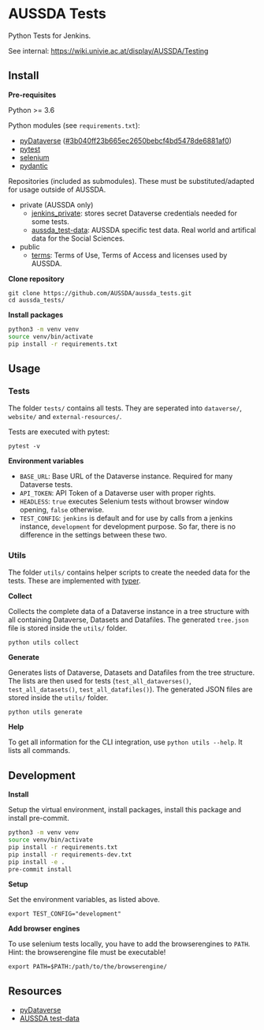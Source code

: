 # AUSSDA Tests

Python Tests for Jenkins.

See internal: https://wiki.univie.ac.at/display/AUSSDA/Testing

## Install

**Pre-requisites**

Python >= 3.6

Python modules (see `requirements.txt`):
* [pyDataverse](https://github.com/AUSSDA/pyDataverse) ([#3b040ff23b665ec2650bebcf4bd5478de6881af0](https://github.com/AUSSDA/pyDataverse/commit/3b040ff23b665ec2650bebcf4bd5478de6881af0))
* [pytest](https://docs.pytest.org/en/stable/)
* [selenium](https://selenium-python.readthedocs.io/)
* [pydantic](https://pydantic-docs.helpmanual.io/)

Repositories (included as submodules). These must be substituted/adapted for usage outside of AUSSDA.
* private (AUSSDA only)
  * [jenkins_private](https://github.com/AUSSDA/jenkins_private): stores secret Dataverse credentials needed for some tests.
  * [aussda_test-data](https://github.com/AUSSDA/aussda_test-data): AUSSDA specific test data. Real world and artifical data for the Social Sciences.
* public
  * [terms](https://github.com/AUSSDA/terms): Terms of Use, Terms of Access and licenses used by AUSSDA.

**Clone repository**

```shell
git clone https://github.com/AUSSDA/aussda_tests.git
cd aussda_tests/
```

**Install packages**

```bash
python3 -m venv venv
source venv/bin/activate
pip install -r requirements.txt
```

## Usage

### Tests

The folder `tests/` contains all tests. They are seperated into `dataverse/`, `website/` and `external-resources/`.

Tests are executed with pytest:

```shell
pytest -v
```

**Environment variables**

* `BASE_URL`: Base URL of the Dataverse instance. Required for many Dataverse tests.
* `API_TOKEN`: API Token of a Dataverse user with proper rights.
* `HEADLESS`: `true` executes Selenium tests without browser window opening, `false` otherwise.
* `TEST_CONFIG`: `jenkins` is default and for use by calls from a jenkins instance, `development` for development purpose. So far, there is no difference in the settings between these two.

### Utils

The folder `utils/` contains helper scripts to create the needed data for the tests. These are implemented with [typer](https://typer.tiangolo.com/). 

**Collect**

Collects the complete data of a Dataverse instance in a tree structure with all containing Dataverse, Datasets and Datafiles. The generated `tree.json` file is stored inside the `utils/` folder.

```shell
python utils collect
```

**Generate**

Generates lists of Dataverse, Datasets and Datafiles from the tree structure. The lists are then used for tests (`test_all_dataverses()`, `test_all_datasets()`, `test_all_datafiles()`). The generated JSON files are stored inside the `utils/` folder.

```shell
python utils generate
```

**Help**

To get all information for the CLI integration, use `python utils --help`. It lists all commands.

## Development

**Install**

Setup the virtual environment, install packages, install this package and install pre-commit.

```bash
python3 -m venv venv
source venv/bin/activate
pip install -r requirements.txt
pip install -r requirements-dev.txt
pip install -e .
pre-commit install
```

**Setup**

Set the environment variables, as listed above.

```shell
export TEST_CONFIG="development"
```

**Add browser engines**

To use selenium tests locally, you have to add the browserengines to `PATH`. Hint: the browserengine file must be executable!

```shell
export PATH=$PATH:/path/to/the/browserengine/
```

## Resources

* [pyDataverse](https://github.com/AUSSDA/pyDataverse)
* [AUSSDA test-data](https://github.com/AUSSDA/aussda_test-data)
